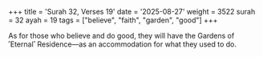 +++
title = 'Surah 32, Verses 19'
date = '2025-08-27'
weight = 3522
surah = 32
ayah = 19
tags = ["believe", "faith", "garden", "good"]
+++

As for those who believe and do good, they will have the Gardens of ˹Eternal˺ Residence—as an accommodation for what they used to do.